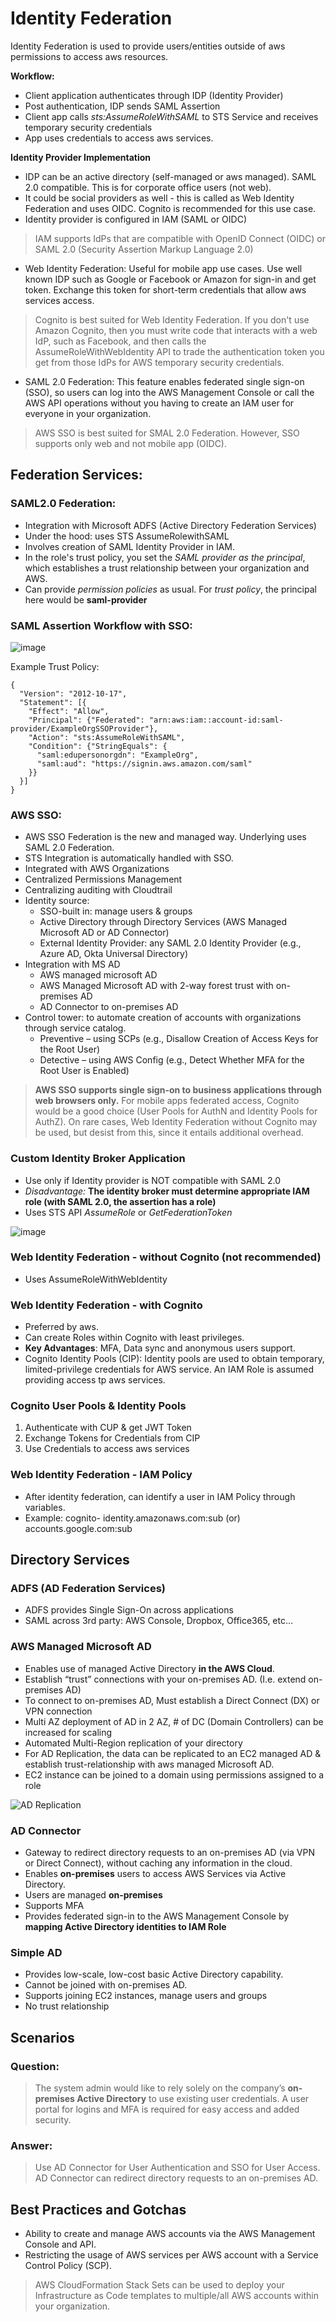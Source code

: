 # Identity Federation

Identity Federation is used to provide users/entities outside of aws permissions to access aws resources.

**Workflow:**
- Client application authenticates through IDP (Identity Provider)
- Post authentication, IDP sends SAML Assertion
- Client app calls _sts:AssumeRoleWithSAML_ to STS Service and receives temporary security credentials
- App uses credentials to access aws services.

**Identity Provider Implementation**
- IDP can be an active directory (self-managed or aws managed). SAML 2.0 compatible. This is for corporate office users (not web).
- It could be social providers as well - this is called as Web Identity Federation and uses OIDC. Cognito is recommended for this use case.
- Identity provider is configured in IAM (SAML or OIDC)

> IAM supports IdPs that are compatible with OpenID Connect (OIDC) or SAML 2.0 (Security Assertion Markup Language 2.0)

- Web Identity Federation: Useful for mobile app use cases. Use well known IDP such as Google or Facebook or Amazon for sign-in and get token. Exchange this token for short-term credentials that allow aws services access.

> Cognito is best suited for Web Identity Federation. If you don't use Amazon Cognito, then you must write code that interacts with a web IdP, such as Facebook, and then calls the AssumeRoleWithWebIdentity API to trade the authentication token you get from those IdPs for AWS temporary security credentials.  

- SAML 2.0 Federation: This feature enables federated single sign-on (SSO), so users can log into the AWS Management Console or call the AWS API operations without you having to create an IAM user for everyone in your organization.

> AWS SSO is best suited for SMAL 2.0 Federation. However, SSO supports only web and not mobile app (OIDC).   


## Federation Services:
### SAML2.0 Federation:

- Integration with Microsoft ADFS (Active Directory Federation Services)
- Under the hood: uses STS AssumeRolewithSAML
- Involves creation of SAML Identity Provider in IAM. 
- In the role's trust policy, you set the _SAML provider as the principal_, which establishes a trust relationship between your organization and AWS.
- Can provide *permission policies* as usual. For *trust policy*, the principal here would be **saml-provider**

### SAML Assertion Workflow with SSO:

![image](https://user-images.githubusercontent.com/15995686/171585160-5532136f-b382-471a-81ad-cae41a16f58e.png)

Example Trust Policy:
```
{
  "Version": "2012-10-17",
  "Statement": [{
    "Effect": "Allow",
    "Principal": {"Federated": "arn:aws:iam::account-id:saml-provider/ExampleOrgSSOProvider"},
    "Action": "sts:AssumeRoleWithSAML",
    "Condition": {"StringEquals": {
      "saml:edupersonorgdn": "ExampleOrg",
      "saml:aud": "https://signin.aws.amazon.com/saml"
    }}
  }]
}
```
   
### AWS SSO:

- AWS SSO Federation is the new and managed way. Underlying uses SAML 2.0 Federation.
- STS Integration is automatically handled with SSO.
- Integrated with AWS Organizations
- Centralized Permissions Management
- Centralizing auditing with Cloudtrail
-  Identity source:
     - SSO-built in: manage users & groups
     - Active Directory through Directory Services (AWS Managed Microsoft AD or AD Connector)
     - External Identity Provider: any SAML 2.0 Identity Provider (e.g., Azure AD, Okta Universal Directory) 
- Integration with MS AD
     - AWS managed microsoft AD
     - AWS Managed Microsoft AD with 2-way forest trust with on-premises AD
     - AD Connector to on-premises AD       
- Control tower: to automate creation of accounts with organizations through service catalog. 
     - Preventive – using SCPs (e.g., Disallow Creation of Access Keys for the Root User)
     - Detective – using AWS Config (e.g., Detect Whether MFA for the Root User is Enabled)

> **AWS SSO supports single sign-on to business applications through web browsers only.**
> For mobile apps federated access, Cognito would be a good choice (User Pools for AuthN and Identity Pools for AuthZ). 
> On rare cases, Web Identity Federation without Cognito may be used, but desist from this, since it entails additional overhead.

### Custom Identity Broker Application

- Use only if Identity provider is NOT compatible with SAML 2.0
- *Disadvantage:* **The identity broker must determine appropriate IAM role (with SAML 2.0, the assertion has a role)**
- Uses STS API _AssumeRole_ or _GetFederationToken_

![image](https://user-images.githubusercontent.com/15995686/180926800-46f53859-0ed4-4fb5-bc09-306792a9cacb.png)


### Web Identity Federation - without Cognito (not recommended)

- Uses AssumeRoleWithWebIdentity 

### Web Identity Federation - with Cognito

- Preferred by aws.
- Can create Roles within Cognito with least privileges.
- **Key Advantages**: MFA, Data sync and anonymous users support.
- Cognito Identity Pools (CIP): Identity pools are used to obtain temporary, limited-privilege credentials for AWS service. An IAM Role is assumed providing access tp aws services.

### Cognito User Pools & Identity Pools

1. Authenticate with CUP & get JWT Token
2. Exchange Tokens for Credentials from CIP
3. Use Credentials to access aws services

### Web Identity Federation - IAM Policy

- After identity federation, can identify a user in IAM Policy through variables.
- Example: cognito- identity.amazonaws.com:sub (or) accounts.google.com:sub

## Directory Services

### ADFS (AD Federation Services)

- ADFS provides Single Sign-On across applications
- SAML across 3rd party: AWS Console, Dropbox, Office365, etc…

### AWS Managed Microsoft AD

- Enables use of managed Active Directory **in the AWS Cloud**.
- Establish “trust” connections with your on-premises AD. (I.e. extend on-premises AD)
- To connect to on-premises AD,  Must establish a Direct Connect (DX) or VPN connection
- Multi AZ deployment of AD in 2 AZ, # of DC (Domain Controllers) can be increased for scaling
- Automated Multi-Region replication of your directory
- For AD Replication, the data can be replicated to an EC2 managed AD & establish trust-relationship with aws managed Microsoft AD.
- EC2 instance can be joined to a domain using permissions assigned to a role

![AD Replication](../images/ad_replication.png)

### AD Connector

- Gateway to redirect directory requests to an on-premises AD (via VPN or Direct Connect), without caching any information in the cloud.
- Enables **on-premises** users to access AWS Services via Active Directory.
- Users are managed **on-premises**
- Supports MFA
- Provides federated sign-in to the AWS Management Console by **mapping Active Directory identities to IAM Role**

### Simple AD

- Provides low-scale, low-cost basic Active Directory capability.
- Cannot be joined with on-premises AD.
- Supports joining EC2 instances, manage users and groups
- No trust relationship

## Scenarios

### Question:
> The system admin would like to rely solely on the company’s **on-premises Active Directory** to use existing user credentials. 
A user portal for logins and MFA is required for easy access and added security.

### Answer:

> Use AD Connector for User Authentication and SSO for User Access. AD Connector can redirect directory requests to an on-premises AD.

## Best Practices and Gotchas

- Ability to create and manage AWS accounts via the AWS Management Console and API.
- Restricting the usage of AWS services per AWS account with a Service Control Policy (SCP).

> AWS CloudFormation Stack Sets can be used to deploy your Infrastructure as Code templates to multiple/all AWS accounts within your organization.
